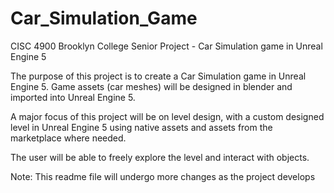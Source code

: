 # Car_Simulation_Game
CISC 4900 Brooklyn College Senior Project - Car Simulation game in Unreal Engine 5

The purpose of this project is to create a Car Simulation game in Unreal Engine 5. Game assets (car meshes) will be designed in blender and imported into Unreal Engine 5.

A major focus of this project will be on level design, with a custom designed level in Unreal Engine 5 using native assets and assets from the marketplace where needed.

The user will be able to freely explore the level and interact with objects. 

Note: This readme file will undergo more changes as the project develops
